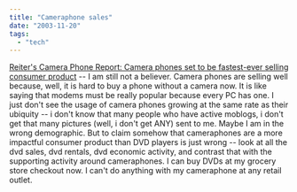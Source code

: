 ```yaml
---
title: "Cameraphone sales"
date: "2003-11-20"
tags: 
  - "tech"
---
```


[Reiter's Camera Phone Report: Camera phones set to be fastest-ever selling consumer product](http://www.wirelessmoment.com/2003/11/camera_phones_s.html "Reiter's Camera Phone Report: Camera phones set to be fastest-ever selling consumer product") -- I am still not a believer. Camera phones are selling well because, well, it is hard to buy a phone without a camera now. It is like saying that modems must be really popular because every PC has one. I just don't see the usage of camera phones growing at the same rate as their ubiquity -- i don't know that many people who have active moblogs, i don't get that many pictures (well, i don't get ANY) sent to me. Maybe I am in the wrong demographic. But to claim somehow that cameraphones are a more impactful consumer product than DVD players is just wrong -- look at all the dvd sales, dvd rentals, dvd economic activity, and contrast that with the supporting activity around cameraphones. I can buy DVDs at my grocery store checkout now. I can't do anything with my cameraphone at any retail outlet.
